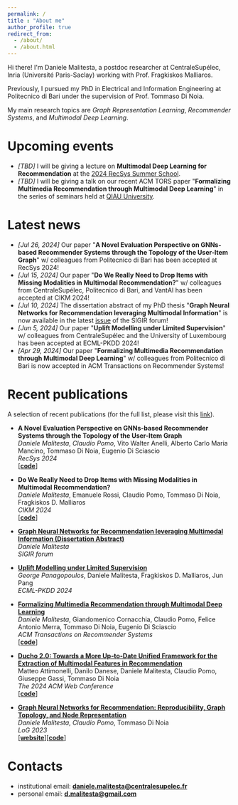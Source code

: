 ```yaml
---
permalink: /
title : "About me"
author_profile: true
redirect_from: 
  - /about/
  - /about.html
---
```


Hi there! I'm Daniele Malitesta, a postdoc researcher at CentraleSupélec, Inria (Université Paris-Saclay) working with Prof. Fragkiskos Malliaros.

Previously, I pursued my PhD in Electrical and Information Engineering at Politecnico di Bari under the supervision of Prof. Tommaso Di Noia.

My main research topics are _Graph Representation Learning_, _Recommender Systems_, and _Multimodal Deep Learning_.

# Upcoming events
* _[TBD]_ I will be giving a lecture on **Multimodal Deep Learning for Recommendation** at the [2024 RecSys Summer School](https://acmrecsys.github.io/rsss2024/).
* _[TBD]_ I will be giving a talk on our recent ACM TORS paper "**Formalizing Multimedia Recommendation through Multimodal Deep Learning**" in the series of seminars held at [QIAU University](https://sites.google.com/view/cs-reading-group/home).

# Latest news
* _[Jul 26, 2024]_ Our paper "**A Novel Evaluation Perspective on GNNs-based Recommender Systems through the Topology of the User-Item Graph**" w/ colleagues from Politecnico di Bari has been accepted at RecSys 2024!  
* _[Jul 15, 2024]_ Our paper "**Do We Really Need to Drop Items with Missing Modalities in Multimodal Recommendation?**" w/ colleagues from CentraleSupélec, Politecnico di Bari, and VantAI has been accepted at CIKM 2024!
* _[Jul 10, 2024]_ The dissertation abstract of my PhD thesis "**Graph Neural Networks for Recommendation leveraging Multimodal Information**" is now available in the latest [issue](https://sigir.org/wp-content/uploads/2024/07/p16.pdf) of the SIGIR forum!  
* _[Jun 5, 2024]_ Our paper "**Uplift Modelling under Limited Supervision**" w/ colleagues from CentraleSupélec and the University of Luxembourg has been accepted at ECML-PKDD 2024!  
* _[Apr 29, 2024]_ Our paper "**Formalizing Multimedia Recommendation through Multimodal Deep Learning**" w/ colleagues from Politecnico di Bari is now accepted in ACM Transactions on Recommender Systems! 

# Recent publications
A selection of recent publications (for the full list, please visit this [link](https://danielemalitesta.github.io/publications/)).

* **A Novel Evaluation Perspective on GNNs-based Recommender Systems through the Topology of the User-Item Graph**  
_Daniele Malitesta_, _Claudio Pomo_, Vito Walter Anelli, Alberto Carlo Maria Mancino, Tommaso Di Noia, Eugenio Di Sciascio      
*RecSys 2024*  
\[[**code**](https://github.com/sisinflab/Topology-Graph-Collaborative-Filtering)\]  

* **Do We Really Need to Drop Items with Missing Modalities in Multimodal Recommendation?**  
_Daniele Malitesta_, Emanuele Rossi, Claudio Pomo, Tommaso Di Noia, Fragkiskos D. Malliaros    
*CIKM 2024*  
\[[**code**](https://github.com/sisinflab/Graph-Missing-Modalities)\]  

* **[Graph Neural Networks for Recommendation leveraging Multimodal Information (Dissertation Abstract)](https://sigir.org/wp-content/uploads/2024/07/p16.pdf)**  
_Daniele Malitesta_    
*SIGIR forum*

* **[Uplift Modelling under Limited Supervision](https://arxiv.org/pdf/2403.19289)**  
_George Panagopoulos_, Daniele Malitesta, Fragkiskos D. Malliaros, Jun Pang     
*ECML-PKDD 2024*  

* **[Formalizing Multimedia Recommendation through Multimodal Deep Learning](https://dl.acm.org/doi/pdf/10.1145/3662738)**  
_Daniele Malitesta_, Giandomenico Cornacchia, Claudio Pomo, Felice Antonio Merra, Tommaso Di Noia, Eugenio Di Sciascio   
*ACM Transactions on Recommender Systems*  
\[[**code**](https://github.com/sisinflab/Formal-MultiMod-Rec)\]  

* **[Ducho 2.0: Towards a More Up-to-Date Unified Framework for the Extraction of Multimodal Features in Recommendation](https://arxiv.org/pdf/2403.04503.pdf)**  
Matteo Attimonelli, Danilo Danese, Daniele Malitesta, Claudio Pomo, Giuseppe Gassi, Tommaso Di Noia   
*The 2024 ACM Web Conference*  
\[[**code**](https://github.com/sisinflab/Ducho)\]

* **[Graph Neural Networks for Recommendation: Reproducibility, Graph Topology, and Node Representation](https://arxiv.org/pdf/2310.11270.pdf)**  
_Daniele Malitesta_, _Claudio Pomo_, Tommaso Di Noia   
*LoG 2023*  
\[[**website**](https://sisinflab.github.io/tutorial-gnns-recsys-log2023/)\]\[[**code**](https://github.com/sisinflab/tutorial-gnns-recsys-log2023)\]


# Contacts
* institutional email: [**daniele.malitesta@centralesupelec.fr**](mailto:daniele.malitesta@centralesupelec.fr)
* personal email: [**d.malitesta@gmail.com**](mailto:d.malitesta@gmail.com)
